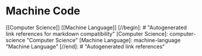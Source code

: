 # Machine Code

[[Computer Science]] [[Machine Language]]
[//begin]: # "Autogenerated link references for markdown compatibility"
[Computer Science]: computer-science "Computer Science"
[Machine Language]: machine-language "Machine Language"
[//end]: # "Autogenerated link references"